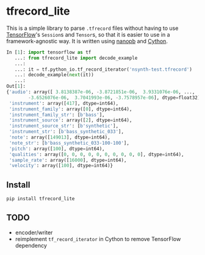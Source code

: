 tfrecord_lite
=============

This is a simple library to parse `.tfrecord` files without having to use [TensorFlow](https://github.com/tensorflow/tensorflow)'s `Session`s and `Tensor`s, so that it is easier to use in a framework-agnostic way. It is written using [nanopb](https://github.com/nanopb/nanopb) and [Cython](https://github.com/cython/cython).

```python
In [1]: import tensorflow as tf
   ...: from tfrecord_lite import decode_example
   ...:
   ...: it = tf.python_io.tf_record_iterator('nsynth-test.tfrecord')
   ...: decode_example(next(it))
   ...:
Out[1]:
{'audio': array([ 3.8138387e-06, -3.8721851e-06,  3.9331076e-06, ...,
        -3.6526076e-06,  3.7041993e-06, -3.7578957e-06], dtype=float32),
 'instrument': array([417], dtype=int64),
 'instrument_family': array([0], dtype=int64),
 'instrument_family_str': [b'bass'],
 'instrument_source': array([2], dtype=int64),
 'instrument_source_str': [b'synthetic'],
 'instrument_str': [b'bass_synthetic_033'],
 'note': array([149013], dtype=int64),
 'note_str': [b'bass_synthetic_033-100-100'],
 'pitch': array([100], dtype=int64),
 'qualities': array([0, 0, 0, 0, 0, 0, 0, 0, 0, 0], dtype=int64),
 'sample_rate': array([16000], dtype=int64),
 'velocity': array([100], dtype=int64)}
```

Install
-------

```bash
pip install tfrecord_lite
```

TODO
----

- encoder/writer
- reimplement `tf_record_iterator` in Cython to remove TensorFlow dependency
